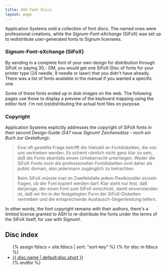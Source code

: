 ```yaml
---
title: ASH Font Discs
layout: page
---
```


Application Systems sold a collection of font discs. The named ones were
professional creations, while the *Signum-Font-eXchange* (SiFoX) was set
up to redistribute user-generated fonts to Signum licensees.

### Signum-Font-eXchange (SiFoX)

By sending in a complete font of your own design for distribution through
SiFoX or paying 30,- DM, you would get one SiFoX-Disc of fonts for your
printer type (24 needle, 9 needle or laser) that you didn't have already.
There was a list of fonts available in the manual if you wanted a specific
one.

Some of these fonts ended up in disk images on the web. The following
pages use those to display a preview of the keyboard mapping using the
editor font. I'm not (re)distributing the actual font files on purpose.

### Copyright

Application Systems explicitly addresses the copyright of SiFoX fonts in
their second Design-Guide (*547 neue Signum! Zeichensätze - noch ein
Buch zur Gestaltung*):

> Eine oft gestellte Frage betrifft die Vielzahl an Fontdisketten, die
> von uns vertrieben werden. Es scheint nämlich nicht ganz klar zu sein,
> daß die Fonts ebenfalls einem Urheberrecht unterliegen. Weder die
> SiFoX-Fonts noch die professionellen Fontdisketten sind daher als
> public domain, also jedermann zugänglich zu betrachten.
> 
> Beim SiFoX müsste man im Zweifelsfalle jedem Pixelkünstler einzeln
> fragen, ob der Font kopiert werden darf. Klar steht nur fest, daß
> derjenige, der einen Font zum SiFoX einschickt, damit einverstanden
> ist, daß wir ihn in der festgelegten Form der SiFoX-Disketten
> vertreiben und die entsprechende Austausch-Gegenleistung liefern.

In other words, the font copyright remains with their authors, there's
a limited license granted to ASH to re-distribute the fonts under the
terms of the SiFoX itself, for use with Signum!.

## Disc index

<ul>
{% assign fdiscs = site.fdiscs | sort: "sort-key" %}
{% for disc in fdiscs %}
<li><a href="{{ disc.url | relative_url }}">{{ disc.name | default:disc.short }}</a></li>
{% endfor %}
</ul>
